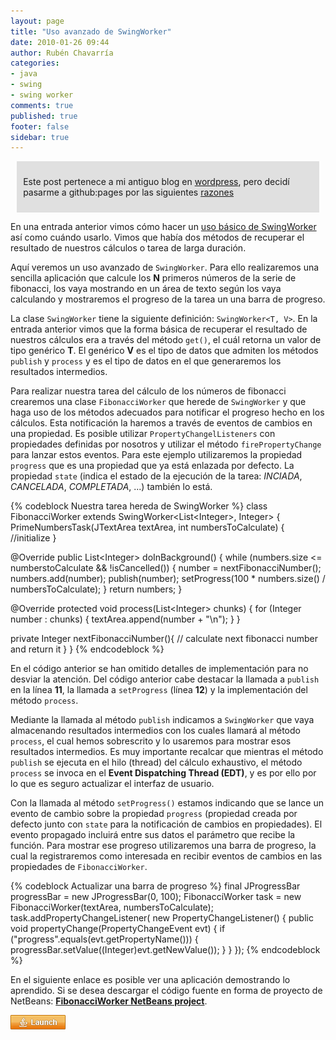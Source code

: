 ```yaml
---
layout: page
title: "Uso avanzado de SwingWorker"
date: 2010-01-26 09:44
author: Rubén Chavarría
categories: 
- java
- swing
- swing worker
comments: true
published: true
footer: false
sidebar: true
---
```


<div style="margin:2%; padding:2%; background-color:#E0E0E0; ">
  <p>Este post pertenece a mi antiguo blog en <a href="http://rchavarria.wordpress.com">wordpress</a>, pero decidí pasarme a github:pages por las siguientes <a href="/blog/2012/12/03/por-que-cambie-mi-blog-en-wordpress-com">razones</a></p>
</div>

En una entrada anterior vimos cómo hacer un <a href="/blog/2010/01/08/swingworker-en-java-5/">uso básico de SwingWorker</a> así como cuándo usarlo. Vimos que había dos métodos de recuperar el resultado de nuestros cálculos o tarea de larga duración.

Aquí veremos un uso avanzado de <code>SwingWorker</code>. Para ello realizaremos una sencilla aplicación que calcule los <strong>N</strong> primeros números de la serie de fibonacci, los vaya mostrando en un área de texto según los vaya calculando y mostraremos el progreso de la tarea un una barra de progreso.

<!-- more -->

La clase <code>SwingWorker</code> tiene la siguiente definición: <code>SwingWorker&lt;T, V&gt;</code>. En la entrada anterior vimos que la forma básica de recuperar el resultado de nuestros cálculos era a través del método <code>get()</code>, el cuál retorna un valor de tipo genérico <strong>T</strong>. El genérico <strong>V</strong> es el tipo de datos que admiten los métodos <code>publish</code> y <code>process</code> y es el tipo de datos en el que generaremos los resultados intermedios.

Para realizar nuestra tarea del cálculo de los números de fibonacci crearemos una clase <code>FibonacciWorker</code> que herede de <code>SwingWorker</code> y que haga uso de los métodos adecuados para notificar el progreso hecho en los cálculos. Esta notificación la haremos a través de eventos de cambios en una propiedad. Es posible utilizar <code>PropertyChangelListeners</code> con propiedades definidas por nosotros y utilizar el método <code>firePropertyChange</code> para lanzar estos eventos. Para este ejemplo utilizaremos la propiedad <code>progress</code> que es una propiedad que ya está enlazada por defecto. La propiedad <code>state</code> (indica el estado de la ejecución de la tarea: <em>INCIADA</em>, <em>CANCELADA</em>, <em>COMPLETADA</em>, ...) también lo está.

{% codeblock Nuestra tarea hereda de SwingWorker %}
class FibonacciWorker extends SwingWorker&lt;List&lt;Integer&gt;, Integer&gt; {
  PrimeNumbersTask(JTextArea textArea, int numbersToCalculate) {
    //initialize
  }

  @Override
  public List&lt;Integer&gt; doInBackground() {
    while (numbers.size &lt;= numberstoCalculate &amp;&amp; !isCancelled()) {
      number = nextFibonacciNumber();
      numbers.add(number);
      publish(number);
      setProgress(100 * numbers.size() / numbersToCalculate);
    }
    return numbers;
  }

  @Override
  protected void process(List&lt;Integer&gt; chunks) {
    for (Integer number : chunks) {
      textArea.append(number + &quot;\n&quot;);
    }
  }

  private Integer nextFibonacciNumber(){
    //  calculate next fibonacci number and return it
  }
}
{% endcodeblock %}

En el código anterior se han omitido detalles de implementación para no desviar la atención. Del código anterior cabe destacar la llamada a <code>publish</code> en la línea <strong>11</strong>, la llamada a <code>setProgress</code> (línea <strong>12</strong>) y la implementación del método <code>process</code>.

Mediante la llamada al método <code>publish</code> indicamos a <code>SwingWorker</code> que vaya almacenando resultados intermedios con los cuales llamará al método <code>process</code>, el cual hemos sobrescrito y lo usaremos para mostrar esos resultados intermedios. Es muy importante recalcar que mientras el método <code>publish</code> se ejecuta en el hilo (thread) del cálculo exhaustivo, el método <code>process</code> se invoca en el <strong>Event Dispatching Thread (EDT)</strong>, y es por ello por lo que es seguro actualizar el interfaz de usuario.

Con la llamada al método <code>setProgress()</code> estamos indicando que se lance un evento de cambio sobre la propiedad <code>progress</code> (propiedad creada por defecto junto con <code>state</code> para la notificación de cambios en propiedades). El evento propagado incluirá entre sus datos el parámetro que recibe la función. Para mostrar ese progreso utilizaremos una barra de progreso, la cual la registraremos como interesada en recibir eventos de cambios en las propiedades de <code>FibonacciWorker</code>.

{% codeblock Actualizar una barra de progreso %}
final JProgressBar progressBar = new JProgressBar(0, 100);
FibonacciWorker task = new FibonacciWorker(textArea, numbersToCalculate);
task.addPropertyChangeListener(
  new PropertyChangeListener() {
    public  void propertyChange(PropertyChangeEvent evt) {
      if ("progress".equals(evt.getPropertyName())) {
        progressBar.setValue((Integer)evt.getNewValue());
      }
    }
  });
{% endcodeblock %}

En el siguiente enlace es posible ver una aplicación demostrando lo aprendido. Si se desea descargar el código fuente en forma de proyecto de NetBeans: <a href="http://kenai.com/projects/rchavarria/downloads/download/fibonacci%252FFibonacciCalculator%2520NB%2520project.zip"><strong>FibonacciWorker NetBeans project</strong></a>.

<a href="http://kenai.com/projects/rchavarria/downloads/download/fibonacci%252Flaunch.jnlp"><img class="center" title="Ejecutar FibonacciCalculator" src="/images/wordpress/launch.png" alt="" width="88" height="23" /></a>
<div id="_mcePaste" style="overflow:hidden;position:absolute;left:-10000px;top:285px;width:1px;height:1px;">http://rchavarria.wordpress.com/2010/01/08/swingworker-en-java-5/</div>
